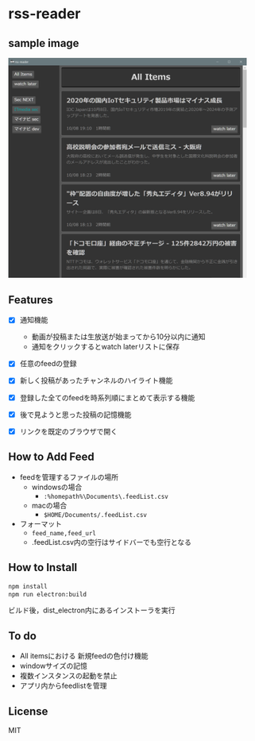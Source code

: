 # rss-reader

## sample image
<img src="./img/sample-win.png" width="480px">


## Features
- [x] 通知機能
    - 動画が投稿または生放送が始まってから10分以内に通知
    - 通知をクリックするとwatch laterリストに保存
- [x] 任意のfeedの登録
- [x] 新しく投稿があったチャンネルのハイライト機能
- [x] 登録した全てのfeedを時系列順にまとめて表示する機能
- [x] 後で見ようと思った投稿の記憶機能
- [x] リンクを既定のブラウザで開く


## How to Add Feed
- feedを管理するファイルの場所
    - windowsの場合
        - `:%homepath%\Documents\.feedList.csv`
    - macの場合
        - `$HOME/Documents/.feedList.csv`
- フォーマット
    - `feed_name,feed_url`
    - .feedList.csv内の空行はサイドバーでも空行となる


## How to Install
```
npm install
npm run electron:build
```
ビルド後，dist_electron内にあるインストーラを実行


## To do
- All itemsにおける 新規feedの色付け機能
- windowサイズの記憶
- 複数インスタンスの起動を禁止
- アプリ内からfeedlistを管理

## License
MIT
